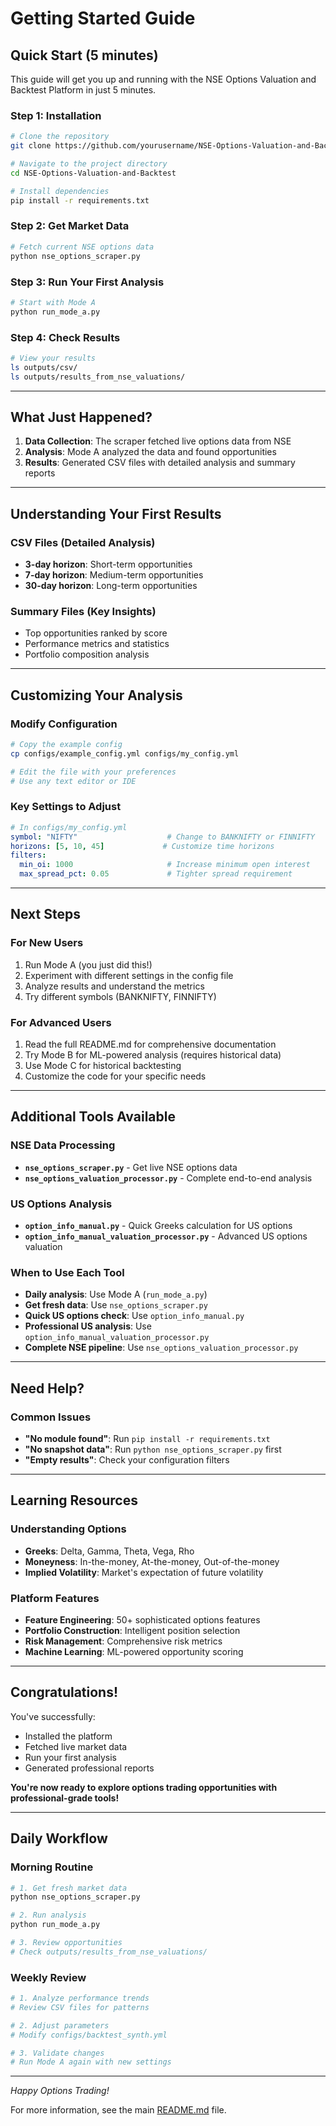 # Getting Started Guide

## Quick Start (5 minutes)

This guide will get you up and running with the NSE Options Valuation and Backtest Platform in just 5 minutes.

### Step 1: Installation
```bash
# Clone the repository
git clone https://github.com/yourusername/NSE-Options-Valuation-and-Backtest.git

# Navigate to the project directory
cd NSE-Options-Valuation-and-Backtest

# Install dependencies
pip install -r requirements.txt
```

### Step 2: Get Market Data
```bash
# Fetch current NSE options data
python nse_options_scraper.py
```

### Step 3: Run Your First Analysis
```bash
# Start with Mode A
python run_mode_a.py
```

### Step 4: Check Results
```bash
# View your results
ls outputs/csv/
ls outputs/results_from_nse_valuations/
```

---

## What Just Happened?

1. **Data Collection**: The scraper fetched live options data from NSE
2. **Analysis**: Mode A analyzed the data and found opportunities
3. **Results**: Generated CSV files with detailed analysis and summary reports

---

## Understanding Your First Results

### CSV Files (Detailed Analysis)
- **3-day horizon**: Short-term opportunities
- **7-day horizon**: Medium-term opportunities  
- **30-day horizon**: Long-term opportunities

### Summary Files (Key Insights)
- Top opportunities ranked by score
- Performance metrics and statistics
- Portfolio composition analysis

---

## Customizing Your Analysis

### Modify Configuration
```bash
# Copy the example config
cp configs/example_config.yml configs/my_config.yml

# Edit the file with your preferences
# Use any text editor or IDE
```

### Key Settings to Adjust
```yaml
# In configs/my_config.yml
symbol: "NIFTY"                    # Change to BANKNIFTY or FINNIFTY
horizons: [5, 10, 45]             # Customize time horizons
filters:
  min_oi: 1000                     # Increase minimum open interest
  max_spread_pct: 0.05             # Tighter spread requirement
```

---

## Next Steps

### For New Users
1. Run Mode A (you just did this!)
2. Experiment with different settings in the config file
3. Analyze results and understand the metrics
4. Try different symbols (BANKNIFTY, FINNIFTY)

### For Advanced Users
1. Read the full README.md for comprehensive documentation
2. Try Mode B for ML-powered analysis (requires historical data)
3. Use Mode C for historical backtesting
4. Customize the code for your specific needs

---

## Additional Tools Available

### NSE Data Processing
- **`nse_options_scraper.py`** - Get live NSE options data
- **`nse_options_valuation_processor.py`** - Complete end-to-end analysis

### US Options Analysis
- **`option_info_manual.py`** - Quick Greeks calculation for US options
- **`option_info_manual_valuation_processor.py`** - Advanced US options valuation

### When to Use Each Tool
- **Daily analysis**: Use Mode A (`run_mode_a.py`)
- **Get fresh data**: Use `nse_options_scraper.py`
- **Quick US options check**: Use `option_info_manual.py`
- **Professional US analysis**: Use `option_info_manual_valuation_processor.py`
- **Complete NSE pipeline**: Use `nse_options_valuation_processor.py`

---

## Need Help?

### Common Issues
- **"No module found"**: Run `pip install -r requirements.txt`
- **"No snapshot data"**: Run `python nse_options_scraper.py` first
- **"Empty results"**: Check your configuration filters

---

## Learning Resources

### Understanding Options
- **Greeks**: Delta, Gamma, Theta, Vega, Rho
- **Moneyness**: In-the-money, At-the-money, Out-of-the-money
- **Implied Volatility**: Market's expectation of future volatility

### Platform Features
- **Feature Engineering**: 50+ sophisticated options features
- **Portfolio Construction**: Intelligent position selection
- **Risk Management**: Comprehensive risk metrics
- **Machine Learning**: ML-powered opportunity scoring

---

## Congratulations!

You've successfully:
- Installed the platform
- Fetched live market data
- Run your first analysis
- Generated professional reports

**You're now ready to explore options trading opportunities with professional-grade tools!**

---

## Daily Workflow

### Morning Routine
```bash
# 1. Get fresh market data
python nse_options_scraper.py

# 2. Run analysis
python run_mode_a.py

# 3. Review opportunities
# Check outputs/results_from_nse_valuations/
```

### Weekly Review
```bash
# 1. Analyze performance trends
# Review CSV files for patterns

# 2. Adjust parameters
# Modify configs/backtest_synth.yml

# 3. Validate changes
# Run Mode A again with new settings
```

---

*Happy Options Trading!*

For more information, see the main [README.md](README.md) file.
